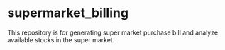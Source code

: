 # supermarket_billing
This repository is for generating super market purchase bill and analyze available stocks in the super market.
